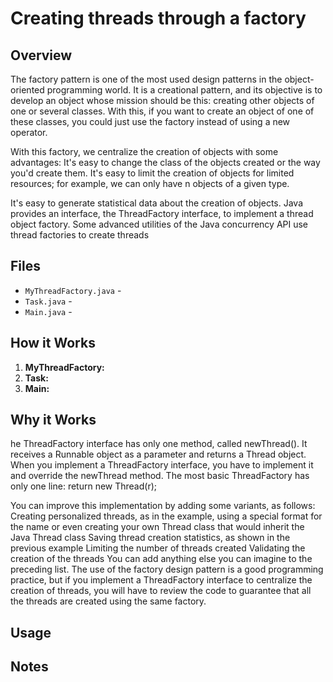 # Creating threads through a factory

## Overview
The factory pattern is one of the most used design patterns in the object-oriented
programming world. It is a creational pattern, and its objective is to develop an object
whose mission should be this: creating other objects of one or several classes. With this, if
you want to create an object of one of these classes, you could just use the factory instead of
using a new operator.

With this factory, we centralize the creation of objects with some advantages:
It's easy to change the class of the objects created or the way you'd create them.
It's easy to limit the creation of objects for limited resources; for example, we can
only have n objects of a given type.

It's easy to generate statistical data about the creation of objects.
Java provides an interface, the ThreadFactory interface, to implement a thread object
factory. Some advanced utilities of the Java concurrency API use thread factories to create
threads

## Files

- `MyThreadFactory.java` -
- `Task.java` -
- `Main.java` -

## How it Works

1. **MyThreadFactory:**
2. **Task:**
3. **Main:**

## Why it Works

he ThreadFactory interface has only one method, called newThread(). It receives a
Runnable object as a parameter and returns a Thread object. When you implement a
ThreadFactory interface, you have to implement it and override the newThread method.
The most basic ThreadFactory has only one line:
return new Thread(r);

You can improve this implementation by adding some variants, as follows:
Creating personalized threads, as in the example, using a special format for the
name or even creating your own Thread class that would inherit the Java Thread
class
Saving thread creation statistics, as shown in the previous example
Limiting the number of threads created
Validating the creation of the threads
You can add anything else you can imagine to the preceding list. The use of the factory
design pattern is a good programming practice, but if you implement a ThreadFactory
interface to centralize the creation of threads, you will have to review the code to guarantee
that all the threads are created using the same factory.

## Usage

## Notes